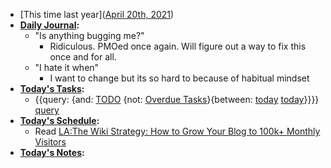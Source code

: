 - [This time last year]([April 20th, 2021](<April 20th, 2021.md>))
- **[Daily Journal](<Daily Journal.md>):**
    - "Is anything bugging me?"
        - Ridiculous. PMOed once again. Will figure out a way to fix this once and for all.
    - "I hate it when"
        - I want to change but its so hard to because of habitual mindset
- **[Today's Tasks](<Today's Tasks.md>):**
    - {{query: {and: [TODO](<TODO.md>) {not: [Overdue Tasks](<Overdue Tasks.md>)}{between: [today](<today.md>) [today](<today.md>)}}}} [query](<query.md>)
- **[Today's Schedule](<Today's Schedule.md>):**
    - Read [LA:The Wiki Strategy: How to Grow Your Blog to 100k+ Monthly Visitors](<LA:The Wiki Strategy: How to Grow Your Blog to 100k+ Monthly Visitors.md>)
- **[Today's Notes](<Today's Notes.md>):**
